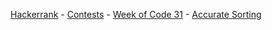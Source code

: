 <a href="https://www.hackerrank.com">Hackerrank</a> - 
<a href="https://www.hackerrank.com/contests">Contests</a> - 
<a href="https://www.hackerrank.com/contests/w31/challenges">Week of Code 31</a> - 
<a href="https://www.hackerrank.com/contests/w31/challenges/accurate-sorting">Accurate Sorting</a>
